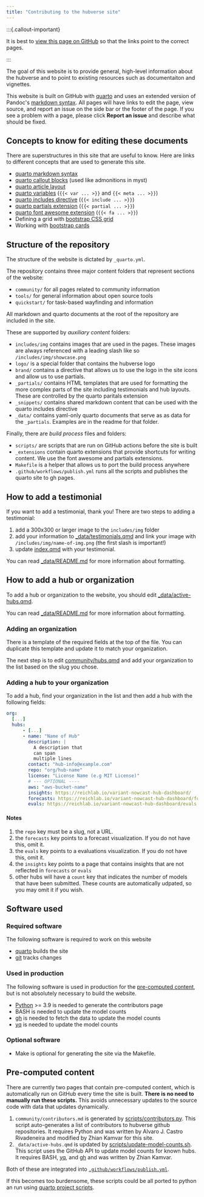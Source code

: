 ```yaml
---
title: "Contributing to the hubverse site"
---
```


:::{.callout-important}

It is best to [view this page on GitHub](https://github.com/hubverse-org/hubverse-site/blob/HEAD/CONTRIBUTING.md) so that the links point to the correct pages.

:::

The goal of this website is to provide general, high-level information about the hubverse and to point to existing resources such as documentaiton and vignettes.

This website is built on GitHub with [quarto](https://quarto.org) and uses an
extended version of Pandoc's [markdown
syntax](https://quarto.org/docs/authoring/markdown-basics.html). 
All pages will have links to edit the page, view source, and report an issue
on the side bar or the footer of the page. If you see a problem with a page, 
please click **Report an issue** and describe what should be fixed.

## Concepts to know for editing these documents

There are superstructures in this site that are useful to know. Here are
links to different concepts that are used to generate this site.

 - [quarto markdown syntax](https://quarto.org/docs/authoring/markdown-basics.html)
 - [quarto callout blocks](https://quarto.org/docs/authoring/callouts) (used like admonitions in myst)
 - [quarto article layout](https://quarto.org/docs/authoring/article-layout)
 - [quarto variables](https://quarto.org/docs/authoring/variables.html) (`{{< var ... >}}` and `{{< meta ... >}}`)
 - [quarto includes directive](https://quarto.org/docs/authoring/includes.html) (`{{< include ... >}}`)
 - [quarto partials extension](https://pkg.garrickadenbuie.com/quarto-partials/) (`{{< partial ... >}}`)
 - [quarto font awesome extension](https://quarto-ext.github.io/fontawesome/) (`{{< fa ... >}}`)
 - Defining a grid with [bootstrap CSS grid](https://getbootstrap.com/docs/5.3/layout/css-grid/)
 - Working with [bootstrap cards](https://getbootstrap.com/docs/5.3/components/card/)

## Structure of the repository

The structure of the website is dictated by `_quarto.yml`.

The repository contains three major content folders that represent sections of
the website:

 - `community/` for all pages related to community information
 - `tools/` for general information about open source tools
 - `quickstart/` for task-based wayfinding and information

All markdown and quarto documents at the root of the repository are included in
the site.

These are supported by _auxiliary content_ folders:

 - `includes/img` contains images that are used in the pages. These images are
   always referenced with a leading slash like so `/includes/img/showcase.png`
 - `logo/` is a special folder that contains the hubverse logo
 - `brand/` contains a directive that allows us to use the logo in the site
    icons and allow us to use partials.
 - `_partials/` contains HTML templates that are used for formatting the more
   complex parts of the site including testimonials and hub layouts. These are
   controlled by the quarto paritals extension
 - `_snippets/` contains shared markdown content that can be used with the quarto
  includes directive
 - `_data/` contains yaml-only quarto documents that serve as as data for the
   `_partials`. Examples are in the readme for that folder.

Finally, there are _build process_ files and folders:

 - `scripts/` are scripts that are run on GitHub actions before the site is built
 - `_extensions` contain quarto extensions that provide shortcuts for writing
   content. We use the font awesome and partials extensions. 
 - `Makefile` is a helper that allows us to port the build process anywhere
 - `.github/workflows/publish.yml` runs all the scripts and publishes the quarto
   site to gh pages.


## How to add a testimonial

If you want to add a testimonial, thank you! There are two steps to adding a
testimonial:

1. add a 300x300 or larger image to the `includes/img` folder
1. add your information to [\_data/testimonials.qmd](_data/testimonials.qmd) and
   link your image with `/includes/img/name-of-img.png` (the first slash is
   important!)
2. update [index.qmd](index.qmd) with your testimonial.

You can read
[\_data/README.md](_data/README.md)
for more information about
formatting.

## How to add a hub or organization

To add a hub or organization to the website, you should edit
[\_data/active-hubs.qmd](_data/active-hubs.qmd).

You can read
[\_data/README.md](_data/README.md)
for more information about
formatting.

### Adding an organization

There is a template of the required fields at the top of the file. You can
duplicate this template and update it to match your organization.

The next step is to edit [community/hubs.qmd](community/hubs.qmd) and add your organization to the
list based on the slug you chose.

### Adding a hub to your organization

To add a hub, find your organization in the list and then add a hub with the
following fields:

```yaml
org:
  [...]
  hubs:
      - [...]
      - name: "Name of Hub"
        description: |
          A description that
          can span
          multiple lines
        contact: "hub-info@example.com"
        repo: "org/hub-name"
        license: "License Name (e.g MIT License)"
        # --- OPTIONAL ----
        aws: "aws-bucket-name"
        insights: https://reichlab.io/variant-nowcast-hub-dashboard/
        forecasts: https://reichlab.io/variant-nowcast-hub-dashboard/forecasts.html
        evals: https://reichlab.io/variant-nowcast-hub-dashboard/evals.html
```

#### Notes

1. the `repo` key must be a slug, not a URL.
1. the `forecasts` key points to a forecast visualization. If you do not have this, omit it.
1. the `evals` key points to a evaluations visualization. If you do not have this, omit it.
1. the `insights` key points to a page that contains insights that are not reflected in `forecasts` or `evals`
1. other hubs will have a `count` key that indicates the number of models that
   have been submitted. These counts are automatically udpated, so you may omit
   it if you wish.

## Software used

### Required software

The following software is required to work on this website

 - [quarto](https://quarto.org) builds the site
 - [git](https://git-scm.com) tracks changes

### Used in production

The following software is used in production for the [pre-computed
content](#pre-computed-content), but is not absolutely necessary to build the
website.

 - [Python](https://python.org) >= 3.9 is needed to generate the contributors page
 - BASH is needed to update the model counts
 - [gh](https://cli.github.com) is needed to fetch the data to update the model counts
 - [yq](https://github.com/mikefarah/yq/#install) is needed to update the model counts

### Optional software

 - Make is optional for generating the site via the Makefile.

## Pre-computed content

There are currently two pages that contain pre-computed content, which is 
automatically run on GitHub every time the site is built. **There is no need to
manually run these scripts.** This avoids unnecessary updates to the source code
with data that updates dynamically.

1. `community/contributors.md` is generated by
   [scripts/contributors.py](scripts/contributors.py). This script auto-generates a
   list of contributors to hubverse github repositories. It requires Python
   and was written by Alvaro J. Castro Rivadeneira and modified by Zhian Kamvar
   for this site.
2. `_data/active-hubs.qmd` is updated by
   [scripts/update-model-counts.sh](scripts/update-model-counts.sh). This
   script uses the GitHub API to update model counts for known hubs. It
   requires BASH, [yq](https://github.com/mikefarah/yq/#install), and
   [gh](https://cli.github.com) and was written by Zhian Kamvar.

Both of these are integrated into [`.github/workflows/publish.yml`](.github/workflows/publish.yml).

If this becomes too burdensome, these scripts could be all ported to python an run using [quarto project scripts](https://quarto.org/docs/projects/scripts.html).
